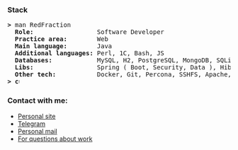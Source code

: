 ### Stack
<pre>
<b>></b> man RedFraction
  <b>Role:                </b> Software Developer
  <b>Practice area:       </b> Web
  <b>Main language:       </b> Java
  <b>Additional languages:</b> Perl, 1C, Bash, JS
  <b>Databases:           </b> MySQL, H2, PostgreSQL, MongoDB, SQLite
  <b>Libs:                </b> Spring ( Boot, Security, Data ), Hibernate, JavaFX, Lombok, jSSC
  <b>Other tech:          </b> Docker, Git, Percona, SSHFS, Apache, NGINX, Tomcat
<b>> <img align="top" src="https://user-images.githubusercontent.com/2514771/93036534-5fbd6480-f5fd-11ea-8a13-58ef04796c17.gif" alt="cursor" width="10" height="18" /></b>
</pre>

### Contact with me:
<ul>
<li><a href="https://x-red.dev">Personal site</a></li>
<li><a href="https://t.me/RedFraction">Telegram</a></li>
<li><a href="mailto:admin@x-red.dev">Personal mail</a></li>
<li><a href="mailto:work@x-red.dev">For questions about work</a></li>
</ul>

<!--
**RedFraction/RedFraction** is a ✨ _special_ ✨ repository because its `README.md` (this file) appears on your GitHub profile.

Here are some ideas to get you started:

- 🔭 I’m currently working on ...
- 🌱 I’m currently learning ...
- 👯 I’m looking to collaborate on ...
- 🤔 I’m looking for help with ...
- 💬 Ask me about ...
- 📫 How to reach me: ...
- 😄 Pronouns: ...
- ⚡ Fun fact: ...
-->
